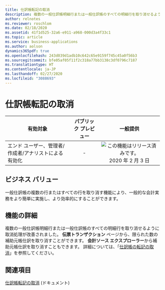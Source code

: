 ```yaml
---
title: 仕訳帳転記の取消
description: 複数の一般仕訳帳明細行または一般仕訳帳のすべての明細行を取り消せるように取消処理が改善されました。
author: relnotes
ms.reviewer: roschlom
ms.date: 02/18/2020
ms.assetid: 41f1d525-32a6-e911-a968-000d3a4f33c1
ms.topic: article
ms.service: business-applications
ms.author: aolson
dynamics365pdf: true
ms.openlocfilehash: 243d039d1adb10c642c65e9159f745c45a0f56b3
ms.sourcegitcommit: bfe05af05f11f2c318a77bb3138c3df0796c7187
ms.translationtype: HT
ms.contentlocale: ja-JP
ms.lasthandoff: 02/27/2020
ms.locfileid: "3088693"
---
```

# <a name="reverse-journal-posting"></a>仕訳帳転記の取消


| 有効対象    |  パブリック プレビュー | 一般提供 | 
| ---------- | :----------: |:----------: |
|エンド ユーザー、管理者/作成者/アナリストによる有効化|-| ![この機能はリリース済みです。](/dynamics365-release-plan/media/green-checkmark.png "この機能はリリース済みです。") 2020 年 2 月 3 日|


## <a name="business-value"></a>ビジネス バリュー
<!-- bv start -->
一般仕訳帳の複数の行またはすべての行を取り消す機能により、一般的な会計実務をより簡単に実施し、より効率的にすることができます。
<!-- bv end -->



## <a name="feature-details"></a>機能の詳細
<!--feature detail start -->
複数の一般仕訳帳明細行または一般仕訳帳のすべての明細行を取り消せるように取消処理が改善されました。 **伝票トランザクション** ページから、限られた数の補助元帳仕訳を取り消すことができます。 **会計ソース エクスプローラー**から補助元帳仕訳を取り消すこともできます。 詳細については、「[仕訳帳の転記の取消](https://docs.microsoft.com/dynamics365/finance/general-ledger/reverse-journal-posting)」を参照してください。
<!--feature detail end -->










## <a name="see-also"></a>関連項目

[仕訳帳転記の取消](https://docs.microsoft.com/dynamics365/finance/general-ledger/reverse-journal-posting) (ドキュメント)
